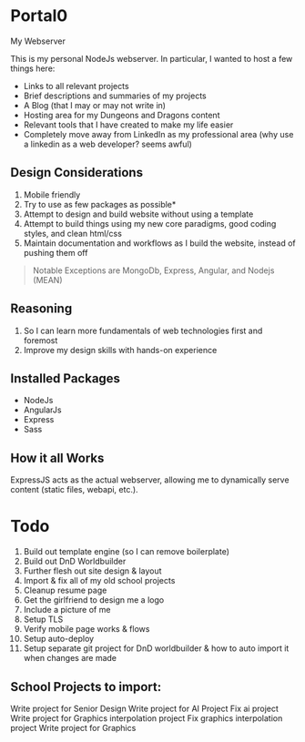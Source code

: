# Portal0
My Webserver

This is my personal NodeJs webserver. In particular, I wanted to host a few things here:

- Links to all relevant projects
- Brief descriptions and summaries of my projects
- A Blog (that I may or may not write in)
- Hosting area for my Dungeons and Dragons content
- Relevant tools that I have created to make my life easier
- Completely move away from LinkedIn as my professional area (why use a linkedin as a web developer? seems awful)

## Design Considerations

1. Mobile friendly
2. Try to use as few packages as possible*
3. Attempt to design and build website without using a template
4. Attempt to build things using my new core paradigms, good coding styles, and clean html/css
5. Maintain documentation and workflows as I build the website, instead of pushing them off

> Notable Exceptions are MongoDb, Express, Angular, and Nodejs (MEAN)

## Reasoning

1. So I can learn more fundamentals of web technologies first and foremost
2. Improve my design skills with hands-on experience

## Installed Packages

- NodeJs
- AngularJs
- Express
- Sass


## How it all Works

ExpressJS acts as the actual webserver, allowing me to dynamically serve content (static files, webapi, etc.).

# Todo

1. Build out template engine (so I can remove boilerplate)
2. Build out DnD Worldbuilder
3. Further flesh out site design & layout
4. Import & fix all of my old school projects
6. Cleanup resume page
7. Get the girlfriend to design me a logo
8. Include a picture of me
9. Setup TLS
10. Verify mobile page works & flows
11. Setup auto-deploy
12. Setup separate git project for DnD worldbuilder & how to auto import it when changes are made

## School Projects to import:
Write project for Senior Design
Write project for AI Project
Fix ai project
Write project for Graphics interpolation project
Fix graphics interpolation project
Write project for Graphics 
